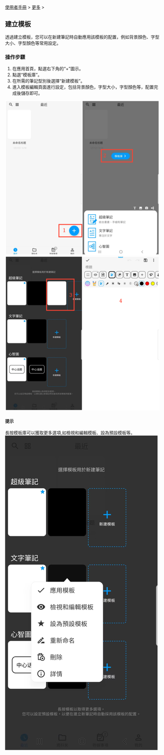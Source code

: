[使用者手冊](/dragonnest/drawnote/manual/zh-tw) > [更多](/dragonnest/drawnote/manual/zh/more) >

建立模板
---
透過建立模板，您可以在新建筆記時自動應用該模板的配置，例如背景顏色、字型大小、字型顏色等常用設定。
### 操作步驟
1. 在應用首頁，點選右下角的“+”圖示。
2. 點選“模板庫”。
3. 在所需的筆記型別後選擇“新建模板”。
4. 進入模板編輯頁面進行設定，包括背景顏色，字型大小，字型顏色等，配置完成後儲存即可。

![](imgs/new_template1.png)
![](imgs/new_template2.png)

#### 提示
長按模板庫可以獲取更多選項,如檢視和編輯模板、設為預設模板等。
![](imgs/new_template.png)
